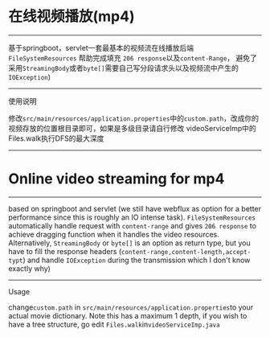 # 在线视频播放(mp4)
***
基于springboot，servlet一套最基本的视频流在线播放后端 `FileSystemResources`
帮助完成填充 `206 response`以及`content-Range`， 
避免了采用`StreamingBody`或者`byte[]`需要自己写分段请求头以及视频流中产生的`IOException`)
***
使用说明

修改`src/main/resources/application.properties`中的`custom.path`，改成你的视频存放的位置根目录即可，如果是多级目录请自行修改
videoServiceImp中的Files.walk执行DFS的最大深度
***
# Online video streaming for mp4
***
based on springboot and servlet (we still have webflux as option for a better performance since
this is roughly an IO intense task). `FileSystemResources` automatically handle
 request with `content-range` and gives `206 response` to achieve dragging function when it handles the video
resources. Alternatively, `StreamingBody` or `byte[]` is an option as return type, but you have to fill 
the response headers (`content-range,content-length,accept-typt`) and handle `IOException` during the transmission 
which I don't know exactly why)
***
Usage 

change`custom.path` in `src/main/resources/application.properties`to your actual movie dictionary.
Note this has a maximum 1 depth, if you wish to have a tree structure, go edit `Files.walk`in`videoServiceImp.java`